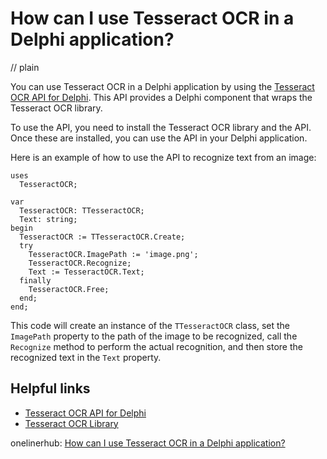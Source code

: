 # How can I use Tesseract OCR in a Delphi application?
// plain

You can use Tesseract OCR in a Delphi application by using the [Tesseract OCR API for Delphi](https://github.com/B-Con/tesseract-ocr-for-delphi). This API provides a Delphi component that wraps the Tesseract OCR library.

To use the API, you need to install the Tesseract OCR library and the API. Once these are installed, you can use the API in your Delphi application.

Here is an example of how to use the API to recognize text from an image:

```
uses
  TesseractOCR;

var
  TesseractOCR: TTesseractOCR;
  Text: string;
begin
  TesseractOCR := TTesseractOCR.Create;
  try
    TesseractOCR.ImagePath := 'image.png';
    TesseractOCR.Recognize;
    Text := TesseractOCR.Text;
  finally
    TesseractOCR.Free;
  end;
end;
```

This code will create an instance of the `TTesseractOCR` class, set the `ImagePath` property to the path of the image to be recognized, call the `Recognize` method to perform the actual recognition, and then store the recognized text in the `Text` property.

## Helpful links

- [Tesseract OCR API for Delphi](https://github.com/B-Con/tesseract-ocr-for-delphi)
- [Tesseract OCR Library](https://github.com/tesseract-ocr/tesseract)

onelinerhub: [How can I use Tesseract OCR in a Delphi application?](https://onelinerhub.com/tesseract-ocr/how-can-i-use-tesseract-ocr-in-a-delphi-application)
